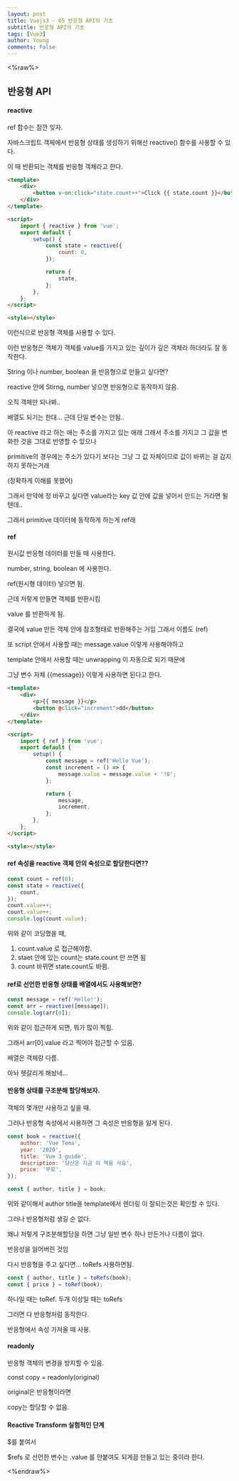 ```yaml
---
layout: post
title: Vuejs3 - 05 반응형 API의 기초
subtitle: 반응형 API의 기초
tags: [Vue3]
author: Young
comments: False
---
```


<%raw%>

## 반응형 API

#### reactive

ref 함수는 잠깐 잊자.

자바스크립트 객체에서 반응형 상태를 생성하기 위해선
reactive() 함수를 사용할 수 있다.

이 때 반환되는 객체를 반응형 객체라고 한다.

```html
<template>
	<div>
		<button v-on:click="state.count++">Click {{ state.count }}</button>
	</div>
</template>

<script>
	import { reactive } from 'vue';
	export default {
		setup() {
			const state = reactive({
				count: 0,
			});

			return {
				state,
			};
		},
	};
</script>

<style></style>
```

이런식으로 반응형 객체를 사용할 수 있다.

이런 반응형은 객체가 객체를 value를 가지고 있는
깊이가 깊은 객체라 하더라도 잘 동작한다.

String 이나 number, boolean 을 반응형으로 만들고 싶다면?

reactive 안에 Stirng, number 넣으면 반응형으로 동작하지 않음.

오직 객체만 되나봐..

배열도 되기는 한대...
근데 단일 변수는 안됨..

아 reactive 라고 하는 애는 주소를 가지고 있는 애래
그래서 주소를 가지고 그 값을 변화한 것을 그대로 반영할 수 있으나

primitive의 경우에는 주소가 있다기 보다는 그냥 그 값 자체이므로
값이 바뀌는 걸 감지하지 못하는거래

(정확하게 이해를 못했어)

그래서 만약에 정 바꾸고 싶다면
value라는 key 값 안에 값을 넣어서 만드는 거라면 될텐데..

그래서 primitive 데이터에 동작하게 하는게 ref래

#### ref

원시값 반응형 데이터를 만들 때 사용한다.

number, string, boolean 에 사용한다.

ref(원시형 데이터) 넣으면 됨.

근데 저렇게 만들면 객체를 반환시킴

value 를 반환하게 됨.

결국에 value 만든 객체 안에 참조형태로 반환해주는 거임
그래서 이름도 (ref)

또 script 안에서 사용할 때는 message.value 이렇게 사용해야하고

template 안에서 사용할 때는 unwrapping 이 자동으로 되기 때문에

그냥 변수 자체 {{message}} 이렇게 사용하면 된다고 한다.

```html
<template>
	<div>
		<p>{{ message }}</p>
		<button @click="increment">dd</button>
	</div>
</template>

<script>
	import { ref } from 'vue';
	export default {
		setup() {
			const message = ref('Hello Vue');
			const increment = () => {
				message.value = message.value + '!0';
			};

			return {
				message,
				increment,
			};
		},
	};
</script>

<style></style>
```

#### ref 속성을 reactive 객체 안의 속성으로 할당한다면??

```javascript
const count = ref(0);
const state = reactive({
	count,
});
count.value++;
count.value++;
console.log(count.value);
```

위와 같이 코딩했을 때,

1. count.value 로 접근해야함.
2. staet 안에 있는 count는 state.count 만 쓰면 됨
3. count 바뀌면 state.count도 바뀜.

#### ref로 선언한 반응형 상태를 배열에서도 사용해보면?

```javascript
const message = ref('Hello!');
const arr = reactive([message]);
console.log(arr[0]);
```

위와 같이 접근하게 되면, 뭐가 많이 찍힘.

그래서 arr[0].value 라고 찍어야 접근할 수 있음.

배열은 객체랑 다름.

아놔 헷갈리게 해놨네...

#### 반응형 상태를 구조분해 할당해보자.

객체의 몇개만 사용하고 싶을 때.

그러나 반응형 속성에서 사용하면 그 속성은 반응형을 잃게 된다.

```javascript
const book = reactive({
	author: 'Vue Tema',
	year: '2020',
	title: 'Vue 3 guide',
	description: '당신은 지금 이 책을 사요',
	price: '무료',
});

const { author, title } = book;
```

위와 같이해서 author title을 template에서 렌더링 이 잘되는것은 확인할 수 있다.

그러나 반응형처럼 생길 순 없다.

왜냐 저렇게 구조분해할당을 하면 그냥 일반 변수 하나 만든거나 다름이 없다.

반응성을 잃어버린 것임

다시 반응형을 주고 싶다면... toRefs 사용하면됨.

```javascript
const { author, title } = toRefs(book);
const { price } = toRef(book);
```

하나일 때는 toRef.
두개 이상일 때는 toRefs

그러면 다 반응형처럼 동작한다.

반응형에서 속성 가져올 때 사용.

#### readonly

반응형 객체의 변경을 방지할 수 있음.

const copy = readonly(original)

original은 반응형이라면

copy는 할당할 수 없음.

#### Reactive Transform 실험적인 단계

\$를 붙여서

\$refs 로 선언한 변수는 .value 를 안붙여도 되게끔 만들고 있는 중이라 한다.

<%endraw%>
